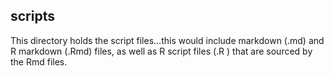## scripts

This directory holds the script files...this would include markdown (.md) and R markdown (.Rmd) files, as well as R script files (.R ) that are sourced by the Rmd files.


